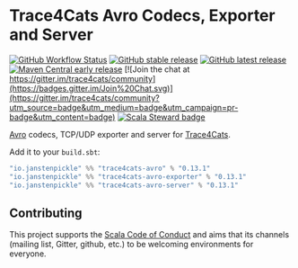 # Trace4Cats Avro Codecs, Exporter and Server

[![GitHub Workflow Status](https://img.shields.io/github/workflow/status/trace4cats/trace4cats-avro/Continuous%20Integration)](https://github.com/trace4cats/trace4cats-avro/actions?query=workflow%3A%22Continuous%20Integration%22)
[![GitHub stable release](https://img.shields.io/github/v/release/trace4cats/trace4cats-avro?label=stable&sort=semver)](https://github.com/trace4cats/trace4cats-avro/releases)
[![GitHub latest release](https://img.shields.io/github/v/release/trace4cats/trace4cats-avro?label=latest&include_prereleases&sort=semver)](https://github.com/trace4cats/trace4cats-avro/releases)
[![Maven Central early release](https://img.shields.io/maven-central/v/io.janstenpickle/trace4cats-avro_2.13?label=early)](https://maven-badges.herokuapp.com/maven-central/io.janstenpickle/trace4cats-avro_2.13)
[![Join the chat at https://gitter.im/trace4cats/community](https://badges.gitter.im/Join%20Chat.svg)](https://gitter.im/trace4cats/community?utm_source=badge&utm_medium=badge&utm_campaign=pr-badge&utm_content=badge)
[![Scala Steward badge](https://img.shields.io/badge/Scala_Steward-helping-blue.svg?style=flat&logo=data:image/png;base64,iVBORw0KGgoAAAANSUhEUgAAAA4AAAAQCAMAAAARSr4IAAAAVFBMVEUAAACHjojlOy5NWlrKzcYRKjGFjIbp293YycuLa3pYY2LSqql4f3pCUFTgSjNodYRmcXUsPD/NTTbjRS+2jomhgnzNc223cGvZS0HaSD0XLjbaSjElhIr+AAAAAXRSTlMAQObYZgAAAHlJREFUCNdNyosOwyAIhWHAQS1Vt7a77/3fcxxdmv0xwmckutAR1nkm4ggbyEcg/wWmlGLDAA3oL50xi6fk5ffZ3E2E3QfZDCcCN2YtbEWZt+Drc6u6rlqv7Uk0LdKqqr5rk2UCRXOk0vmQKGfc94nOJyQjouF9H/wCc9gECEYfONoAAAAASUVORK5CYII=)](https://scala-steward.org)

[Avro] codecs, TCP/UDP exporter and server for [Trace4Cats].

Add it to your `build.sbt`:

```scala
"io.janstenpickle" %% "trace4cats-avro" % "0.13.1"
"io.janstenpickle" %% "trace4cats-avro-exporter" % "0.13.1"
"io.janstenpickle" %% "trace4cats-avro-server" % "0.13.1"
```

## Contributing

This project supports the [Scala Code of Conduct](https://typelevel.org/code-of-conduct.html) and aims that its channels
(mailing list, Gitter, github, etc.) to be welcoming environments for everyone.

[Trace4Cats]: https://github.com/trace4cats/trace4cats
[Avro]: https://avro.apache.org
